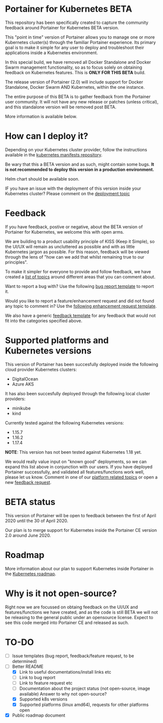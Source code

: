# Portainer for Kubernetes BETA

This repository has been specifically created to capture the community feedback around Portainer for Kubernetes BETA version.

This "point in time" version of Portainer allows you to manage one or more Kubernetes cluster(s) through the familiar Portainer experience. Its primary goal is to make it simple for any user to deploy and troubleshoot their applications inside a Kubernetes environment.

In this special build, we have removed all Docker Standalone and Docker Swarm management functionality, so as to focus solely on obtaining feedback on Kubernetes features. This is **ONLY FOR THIS BETA** build.

The release version of Portainer (2.0) will include support for Docker Standalone, Docker Swarm AND Kubernetes, within the one instance.

The entire purpose of this BETA is to gather feedback from the Portainer user community. It will not have any new release or patches (unless critical), and this standalone version will be removed post BETA.

More information is available below.

# How can I deploy it?

Depending on your Kubernetes cluster provider, follow the instructions available in the [kubernetes manifests repository](https://github.com/portainer/portainer-k8s).

Be wary that this a BETA version and as such, might contain some bugs. **It is not recommended to deploy this version in a production environment.**

Helm chart should be available soon.

IF you have an issue with the deployment of this version inside your Kubernetes cluster? Please comment on the [deployment topic]()

# Feedback

If you have feedback, postive or negative, about the BETA version of Portainer for Kubernetes, we welcome this with open arms.

We are building to a product usability principle of KISS (Keep it Simple), so the UI/UX will remain as uncluttered as possible and with as little Kubernetes jargon as possible. For this reason, feedback will be viewed through the lens of "how can we add that whilst remaining true to our principles".

To make it simpler for everyone to provide and follow feedback, we have created a [list of topics]() around different areas that you can comment about.

Want to report a bug with? Use the following [bug report template]() to report it.

Would you like to report a feature/enhancement request and did not found any topic to comment in? Use the [following enhancement request template]().

We also have a generic [feedback template]() for any feedback that would not fit into the categories specified above.

# Supported platforms and Kubernetes versions

This version of Portainer has been succesfully deployed inside the following cloud provider Kubernetes clusters:

* DigitalOcean
* Azure AKS

It has also been succesfully deployed through the following local cluster providers:

* minikube
* kind

Currently tested against the following Kubernetes versions:

* 1.15.7
* 1.16.2
* 1.17.4

**NOTE**: This version has not been tested against Kubernetes 1.18 yet.

We would really value input on "known good" deployments, so we can expand this list above in conjunction with our users. If you have deployed Portainer successfully, and validated all features/functions work well, please let us know. Comment in one of our [platform related topics]() or open a new [feedback request]().

# BETA status

This version of Portainer will be open to feedback between the first of April 2020 until the 30 of April 2020.

Our plan is to merge support for Kubernetes inside the Portainer CE version 2.0 around June 2020.

# Roadmap

More information about our plan to support Kubernetes inside Portainer in the [Kubernetes roadmap](https://github.com/portainer/kubernetes-roadmap/projects/1).

# Why is it not open-source?

Right now we are focussed on obtaing feedback on the UI/UX and features/functions we have created, and as the code is still BETA we will not be releasing to the general public under an opensource license. Expect to see this code merged into Portainer CE and released as such.

# TO-DO

- [ ] Issue templates (bug report, feedback/feature request, to be determined)
- [ ] Better README
  - [x] Link to useful documentations/install links etc
  - [ ] Link to bug report
  - [ ] Link to feature request etc
  - [ ] Documentation about the project status (not open-source, image available) Answer to why not open-source?
  - [x] Supported k8s versions
  - [x] Supported platforms (linux amd64), requests for other platforms open
- [x] Public roadmap document
